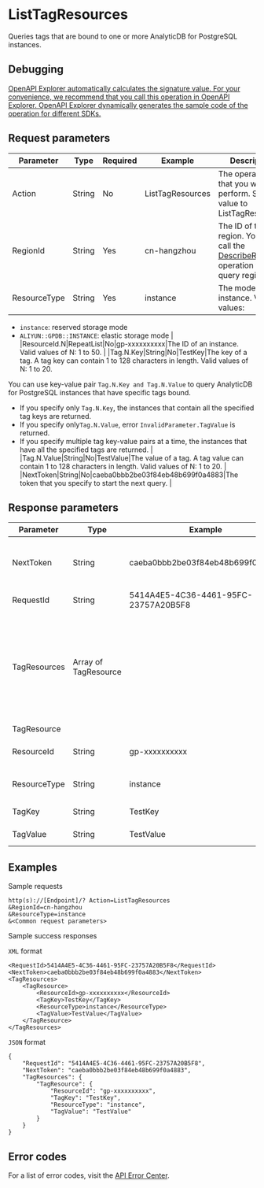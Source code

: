 # ListTagResources

Queries tags that are bound to one or more AnalyticDB for PostgreSQL instances.

## Debugging

[OpenAPI Explorer automatically calculates the signature value. For your convenience, we recommend that you call this operation in OpenAPI Explorer. OpenAPI Explorer dynamically generates the sample code of the operation for different SDKs.](https://api.aliyun.com/#product=gpdb&api=ListTagResources&type=RPC&version=2016-05-03)

## Request parameters

|Parameter|Type|Required|Example|Description|
|---------|----|--------|-------|-----------|
|Action|String|No|ListTagResources|The operation that you want to perform. Set the value to ListTagResources. |
|RegionId|String|Yes|cn-hangzhou|The ID of the region. You can call the [DescribeRegions](~~86912~~) operation to query region IDs. |
|ResourceType|String|Yes|instance|The mode of the instance. Valid values:

-   `instance`: reserved storage mode
-   `ALIYUN::GPDB::INSTANCE`: elastic storage mode |
|ResourceId.N|RepeatList|No|gp-xxxxxxxxxx|The ID of an instance. Valid values of N: 1 to 50. |
|Tag.N.Key|String|No|TestKey|The key of a tag. A tag key can contain 1 to 128 characters in length. Valid values of N: 1 to 20.

You can use key-value pair `Tag.N.Key and Tag.N.Value` to query AnalyticDB for PostgreSQL instances that have specific tags bound.

-   If you specify only `Tag.N.Key`, the instances that contain all the specified tag keys are returned.
-   If you specify only`Tag.N.Value`, error `InvalidParameter.TagValue` is returned.
-   If you specify multiple tag key-value pairs at a time, the instances that have all the specified tags are returned. |
|Tag.N.Value|String|No|TestValue|The value of a tag. A tag value can contain 1 to 128 characters in length. Valid values of N: 1 to 20. |
|NextToken|String|No|caeba0bbb2be03f84eb48b699f0a4883|The token that you specify to start the next query. |

## Response parameters

|Parameter|Type|Example|Description|
|---------|----|-------|-----------|
|NextToken|String|caeba0bbb2be03f84eb48b699f0a4883|The token that is returned for the next query. |
|RequestId|String|5414A4E5-4C36-4461-95FC-23757A20B5F8|The ID of the request. |
|TagResources|Array of TagResource| |A list of instances and tags, including the instance IDs, instance modes, and tag key-value pairs. |
|TagResource| | | |
|ResourceId|String|gp-xxxxxxxxxx|The ID of an instance. |
|ResourceType|String|instance|The mode of the instance. |
|TagKey|String|TestKey|The key of the tag. |
|TagValue|String|TestValue|The value of the tag. |

## Examples

Sample requests

```
http(s)://[Endpoint]/? Action=ListTagResources
&RegionId=cn-hangzhou
&ResourceType=instance
&<Common request parameters>
```

Sample success responses

`XML` format

```
<RequestId>5414A4E5-4C36-4461-95FC-23757A20B5F8</RequestId>
<NextToken>caeba0bbb2be03f84eb48b699f0a4883</NextToken>
<TagResources>
    <TagResource>
        <ResourceId>gp-xxxxxxxxxx</ResourceId>
        <TagKey>TestKey</TagKey>
        <ResourceType>instance</ResourceType>
        <TagValue>TestValue</TagValue>
    </TagResource>
</TagResources>
```

`JSON` format

```
{
    "RequestId": "5414A4E5-4C36-4461-95FC-23757A20B5F8",
    "NextToken": "caeba0bbb2be03f84eb48b699f0a4883",
    "TagResources": {
        "TagResource": {
            "ResourceId": "gp-xxxxxxxxxx",
            "TagKey": "TestKey",
            "ResourceType": "instance",
            "TagValue": "TestValue"
        }
    }
}
```

## Error codes

For a list of error codes, visit the [API Error Center](https://error-center.alibabacloud.com/status/product/gpdb).

